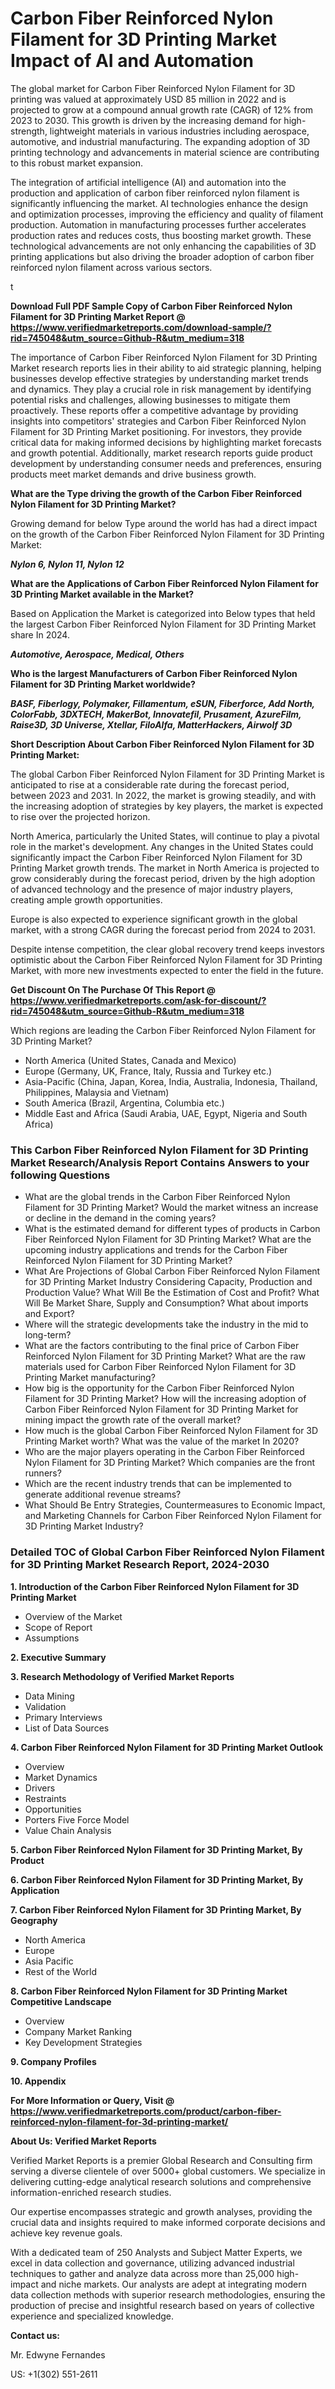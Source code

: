 <meta name="title" content="Global Carbon Fiber Reinforced Nylon Filament for 3D Printing Market Impact of AI and Automation"><meta name="description" content="The global market for Carbon Fiber Reinforced Nylon Filament for 3D printing was valued at approximately USD 85 million in 2022 and is projected to grow at a compound "><meta name="title" content="Carbon Fiber Reinforced Nylon Filament for 3D Printing Market Size, Share, Scope, Trends, Growth, Opportunities, Analysis, Forecast"><h1>Carbon Fiber Reinforced Nylon Filament for 3D Printing Market Impact of AI and Automation</h1><p>The global market for Carbon Fiber Reinforced Nylon Filament for 3D printing was valued at approximately USD 85 million in 2022 and is projected to grow at a compound annual growth rate (CAGR) of 12% from 2023 to 2030. This growth is driven by the increasing demand for high-strength, lightweight materials in various industries including aerospace, automotive, and industrial manufacturing. The expanding adoption of 3D printing technology and advancements in material science are contributing to this robust market expansion.</p><p>The integration of artificial intelligence (AI) and automation into the production and application of carbon fiber reinforced nylon filament is significantly influencing the market. AI technologies enhance the design and optimization processes, improving the efficiency and quality of filament production. Automation in manufacturing processes further accelerates production rates and reduces costs, thus boosting market growth. These technological advancements are not only enhancing the capabilities of 3D printing applications but also driving the broader adoption of carbon fiber reinforced nylon filament across various sectors.</p>t</p><p id="" class=""><strong>Download Full PDF Sample Copy of Carbon Fiber Reinforced Nylon Filament for 3D Printing Market Report @ <a href="https://www.verifiedmarketreports.com/download-sample/?rid=745048&utm_source=Github-R&utm_medium=318" target="_blank">https://www.verifiedmarketreports.com/download-sample/?rid=745048&utm_source=Github-R&utm_medium=318</a></strong></p><p>The importance of&nbsp;Carbon Fiber Reinforced Nylon Filament for 3D Printing Market research reports lies in their ability to aid strategic planning, helping businesses develop effective strategies by understanding market trends and dynamics. They play a crucial role in risk management by identifying potential risks and challenges, allowing businesses to mitigate them proactively. These reports offer a competitive advantage by providing insights into competitors' strategies and Carbon Fiber Reinforced Nylon Filament for 3D Printing Market positioning. For investors, they provide critical data for making informed decisions by highlighting market forecasts and growth potential. Additionally, market research reports guide product development by understanding consumer needs and preferences, ensuring products meet market demands and drive business growth.</p><p><strong>What are the&nbsp;Type driving the growth of the Carbon Fiber Reinforced Nylon Filament for 3D Printing Market?</strong></p><p id="" class="">Growing demand for below Type around the world has had a direct impact on the growth of the Carbon Fiber Reinforced Nylon Filament for 3D Printing Market:</p><em><strong>Nylon 6, Nylon 11, Nylon 12</strong></em></p><strong>What are the&nbsp;Applications&nbsp;of Carbon Fiber Reinforced Nylon Filament for 3D Printing Market available in the Market?</strong></p><p id="" class="">Based on Application the Market is categorized into Below types that held the largest Carbon Fiber Reinforced Nylon Filament for 3D Printing Market share In 2024.</p><em><strong>Automotive, Aerospace, Medical, Others</strong></em></p><strong>Who is the largest Manufacturers of Carbon Fiber Reinforced Nylon Filament for 3D Printing Market worldwide?</strong></p><p><em><strong>BASF, Fiberlogy, Polymaker, Fillamentum, eSUN, Fiberforce, Add North, ColorFabb, 3DXTECH, MakerBot, Innovatefil, Prusament, AzureFilm, Raise3D, 3D Universe, Xtellar, FiloAlfa, MatterHackers, Airwolf 3D</strong></em></p><p id="" class=""><strong>Short Description About Carbon Fiber Reinforced Nylon Filament for 3D Printing Market:</strong></p><p>The global Carbon Fiber Reinforced Nylon Filament for 3D Printing Market is anticipated to rise at a considerable rate during the forecast period, between 2023 and 2031. In 2022, the market is growing steadily, and with the increasing adoption of strategies by key players, the market is expected to rise over the projected horizon.</p><p>North America, particularly the United States, will continue to play a pivotal role in the market's development. Any changes in the United States could significantly impact the Carbon Fiber Reinforced Nylon Filament for 3D Printing Market growth trends. The market in North America is projected to grow considerably during the forecast period, driven by the high adoption of advanced technology and the presence of major industry players, creating ample growth opportunities.</p><p>Europe is also expected to experience significant growth in the global market, with a strong CAGR during the forecast period from 2024 to 2031.</p><p>Despite intense competition, the clear global recovery trend keeps investors optimistic about the Carbon Fiber Reinforced Nylon Filament for 3D Printing Market, with more new investments expected to enter the field in the future.</p><p id="" class=""><strong>Get Discount On The Purchase Of This Report @ <a href="https://www.verifiedmarketreports.com/ask-for-discount/?rid=745048&utm_source=Github-R&utm_medium=318" target="_blank">https://www.verifiedmarketreports.com/ask-for-discount/?rid=745048&utm_source=Github-R&utm_medium=318</a></strong></p>Which regions are leading the Carbon Fiber Reinforced Nylon Filament for 3D Printing Market?</p><ul><li>North America (United States, Canada and Mexico)</li><li>Europe (Germany, UK, France, Italy, Russia and Turkey etc.)</li><li>Asia-Pacific (China, Japan, Korea, India, Australia, Indonesia, Thailand, Philippines, Malaysia and Vietnam)</li><li>South America (Brazil, Argentina, Columbia etc.)</li><li>Middle East and Africa (Saudi Arabia, UAE, Egypt, Nigeria and South Africa)</li></ul><h3 id="" class="">This Carbon Fiber Reinforced Nylon Filament for 3D Printing Market Research/Analysis Report Contains Answers to your following Questions</h3><ul><li>What are the global trends in the Carbon Fiber Reinforced Nylon Filament for 3D Printing Market? Would the market witness an increase or decline in the demand in the coming years?</li><li>What is the estimated demand for different types of products in Carbon Fiber Reinforced Nylon Filament for 3D Printing Market? What are the upcoming industry applications and trends for the Carbon Fiber Reinforced Nylon Filament for 3D Printing Market?</li><li>What Are Projections of Global Carbon Fiber Reinforced Nylon Filament for 3D Printing Market Industry Considering Capacity, Production and Production Value? What Will Be the Estimation of Cost and Profit? What Will Be Market Share, Supply and Consumption? What about imports and Export?</li><li>Where will the strategic developments take the industry in the mid to long-term?</li><li>What are the factors contributing to the final price of Carbon Fiber Reinforced Nylon Filament for 3D Printing Market? What are the raw materials used for Carbon Fiber Reinforced Nylon Filament for 3D Printing Market manufacturing?</li><li>How big is the opportunity for the Carbon Fiber Reinforced Nylon Filament for 3D Printing Market? How will the increasing adoption of Carbon Fiber Reinforced Nylon Filament for 3D Printing Market for mining impact the growth rate of the overall market?</li><li>How much is the global Carbon Fiber Reinforced Nylon Filament for 3D Printing Market worth? What was the value of the market In 2020?</li><li>Who are the major players operating in the Carbon Fiber Reinforced Nylon Filament for 3D Printing Market? Which companies are the front runners?</li><li>Which are the recent industry trends that can be implemented to generate additional revenue streams?</li><li>What Should Be Entry Strategies, Countermeasures to Economic Impact, and Marketing Channels for Carbon Fiber Reinforced Nylon Filament for 3D Printing Market Industry?</li></ul><h3 id="" class="">Detailed TOC of Global Carbon Fiber Reinforced Nylon Filament for 3D Printing Market Research Report, 2024-2030</h3><p id="" class=""><strong>1. Introduction of the Carbon Fiber Reinforced Nylon Filament for 3D Printing Market</strong></p><ul><li>Overview of the Market</li><li>Scope of Report</li><li>Assumptions</li></ul><p id="" class=""><strong>2. Executive Summary</strong></p><p id="" class=""><strong>3. Research Methodology of Verified Market Reports</strong></p><ul><li>Data Mining</li><li>Validation</li><li>Primary Interviews</li><li>List of Data Sources</li></ul><p id="" class=""><strong>4. Carbon Fiber Reinforced Nylon Filament for 3D Printing Market Outlook</strong></p><ul><li>Overview</li><li>Market Dynamics</li><li>Drivers</li><li>Restraints</li><li>Opportunities</li><li>Porters Five Force Model</li><li>Value Chain Analysis</li></ul><p id="" class=""><strong>5. Carbon Fiber Reinforced Nylon Filament for 3D Printing Market, By Product</strong></p><p id="" class=""><strong>6. Carbon Fiber Reinforced Nylon Filament for 3D Printing Market, By Application</strong></p><p id="" class=""><strong>7. Carbon Fiber Reinforced Nylon Filament for 3D Printing Market, By Geography</strong></p><ul><li>North America</li><li>Europe</li><li>Asia Pacific</li><li>Rest of the World</li></ul><p id="" class=""><strong>8. Carbon Fiber Reinforced Nylon Filament for 3D Printing Market Competitive Landscape</strong></p><ul><li>Overview</li><li>Company Market Ranking</li><li>Key Development Strategies</li></ul><p id="" class=""><strong>9. Company Profiles</strong></p><p id="" class=""><strong>10. Appendix</strong></p><p id="" class=""><strong>For More Information or Query, Visit @ <a href="https://www.verifiedmarketreports.com/product/carbon-fiber-reinforced-nylon-filament-for-3d-printing-market/" target="_blank">https://www.verifiedmarketreports.com/product/carbon-fiber-reinforced-nylon-filament-for-3d-printing-market/</a></strong></p><p id="" class=""><strong>About Us: Verified Market Reports</strong></p><p id="" class="">Verified Market Reports is a premier Global Research and Consulting firm serving a diverse clientele of over 5000+ global customers. We specialize in delivering cutting-edge analytical research solutions and comprehensive information-enriched research studies.</p><p id="" class="">Our expertise encompasses strategic and growth analyses, providing the crucial data and insights required to make informed corporate decisions and achieve key revenue goals.</p><p id="" class="">With a dedicated team of 250 Analysts and Subject Matter Experts, we excel in data collection and governance, utilizing advanced industrial techniques to gather and analyze data across more than 25,000 high-impact and niche markets. Our analysts are adept at integrating modern data collection methods with superior research methodologies, ensuring the production of precise and insightful research based on years of collective experience and specialized knowledge.</p><p id="" class=""><strong>Contact us:</strong></p><p id="" class="">Mr. Edwyne Fernandes</p><p id="" class="">US: +1(302) 551-2611</p>